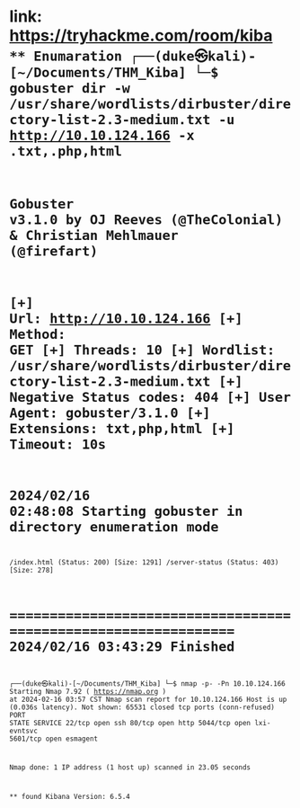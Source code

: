 link: https://tryhackme.com/room/kiba
<code>
** Enumaration
┌──(duke㉿kali)-[~/Documents/THM_Kiba]
└─$ gobuster dir -w /usr/share/wordlists/dirbuster/directory-list-2.3-medium.txt -u http://10.10.124.166 -x .txt,.php,html
===============================================================
Gobuster v3.1.0
by OJ Reeves (@TheColonial) & Christian Mehlmauer (@firefart)
===============================================================
[+] Url:                     http://10.10.124.166
[+] Method:                  GET
[+] Threads:                 10
[+] Wordlist:                /usr/share/wordlists/dirbuster/directory-list-2.3-medium.txt
[+] Negative Status codes:   404
[+] User Agent:              gobuster/3.1.0
[+] Extensions:              txt,php,html
[+] Timeout:                 10s
===============================================================
2024/02/16 02:48:08 Starting gobuster in directory enumeration mode
===============================================================
/index.html           (Status: 200) [Size: 1291]
/server-status        (Status: 403) [Size: 278] 
                                                
===============================================================
2024/02/16 03:43:29 Finished
===============================================================
                                                                                                                    
┌──(duke㉿kali)-[~/Documents/THM_Kiba]
└─$ nmap  -p- -Pn 10.10.124.166
Starting Nmap 7.92 ( https://nmap.org ) at 2024-02-16 03:57 CST
Nmap scan report for 10.10.124.166
Host is up (0.036s latency).
Not shown: 65531 closed tcp ports (conn-refused)
PORT     STATE SERVICE
22/tcp   open  ssh
80/tcp   open  http
5044/tcp open  lxi-evntsvc
5601/tcp open  esmagent

Nmap done: 1 IP address (1 host up) scanned in 23.05 seconds

** found Kibana Version: 6.5.4

</code>
